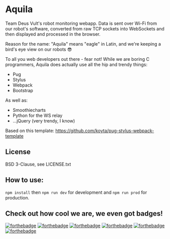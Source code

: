 # Aquila
Team Deus Vult's robot monitoring webapp. Data is sent over Wi-Fi from our robot's software, converted from raw TCP sockets into WebSockets
and then displayed and processed in the browser.

Reason for the name: "Aquila" means "eagle" in Latin, and we're keeping a bird's eye view on our robots :sunglasses:

To all you web developers out there - fear not! While we are boring C programmers, Aquila does actually use all the hip and trendy things:

- Pug
- Stylus
- Webpack
- Bootstrap

As well as:
- Smoothiecharts
- Python for the WS relay
- ...jQuery (very trendy, I know)

Based on this template: https://github.com/koyta/pug-stylus-webpack-template

## License
BSD 3-Clause, see LICENSE.txt

## How to use:
`npm install` then `npm run dev` for development and `npm run prod` for production.

## Check out how cool we are, we even got badges!
[![forthebadge](https://forthebadge.com/images/badges/ages-12.svg)](https://forthebadge.com)
[![forthebadge](https://forthebadge.com/images/badges/as-seen-on-tv.svg)](https://forthebadge.com)
[![forthebadge](https://forthebadge.com/images/badges/built-with-resentment.svg)](https://forthebadge.com)
[![forthebadge](https://forthebadge.com/images/badges/compatibility-ie-6.svg)](https://forthebadge.com)
[![forthebadge](https://forthebadge.com/images/badges/designed-in-ms-paint.svg)](https://forthebadge.com)
[![forthebadge](https://forthebadge.com/images/badges/powered-by-electricity.svg)](https://forthebadge.com)